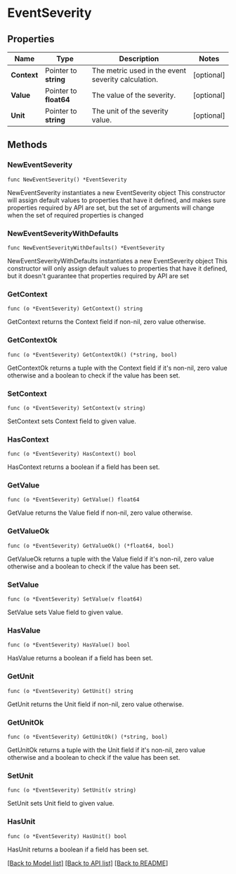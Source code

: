 # EventSeverity

## Properties

Name | Type | Description | Notes
------------ | ------------- | ------------- | -------------
**Context** | Pointer to **string** | The metric used in the event severity calculation. | [optional] 
**Value** | Pointer to **float64** | The value of the severity. | [optional] 
**Unit** | Pointer to **string** | The unit of the severity value. | [optional] 

## Methods

### NewEventSeverity

`func NewEventSeverity() *EventSeverity`

NewEventSeverity instantiates a new EventSeverity object
This constructor will assign default values to properties that have it defined,
and makes sure properties required by API are set, but the set of arguments
will change when the set of required properties is changed

### NewEventSeverityWithDefaults

`func NewEventSeverityWithDefaults() *EventSeverity`

NewEventSeverityWithDefaults instantiates a new EventSeverity object
This constructor will only assign default values to properties that have it defined,
but it doesn't guarantee that properties required by API are set

### GetContext

`func (o *EventSeverity) GetContext() string`

GetContext returns the Context field if non-nil, zero value otherwise.

### GetContextOk

`func (o *EventSeverity) GetContextOk() (*string, bool)`

GetContextOk returns a tuple with the Context field if it's non-nil, zero value otherwise
and a boolean to check if the value has been set.

### SetContext

`func (o *EventSeverity) SetContext(v string)`

SetContext sets Context field to given value.

### HasContext

`func (o *EventSeverity) HasContext() bool`

HasContext returns a boolean if a field has been set.

### GetValue

`func (o *EventSeverity) GetValue() float64`

GetValue returns the Value field if non-nil, zero value otherwise.

### GetValueOk

`func (o *EventSeverity) GetValueOk() (*float64, bool)`

GetValueOk returns a tuple with the Value field if it's non-nil, zero value otherwise
and a boolean to check if the value has been set.

### SetValue

`func (o *EventSeverity) SetValue(v float64)`

SetValue sets Value field to given value.

### HasValue

`func (o *EventSeverity) HasValue() bool`

HasValue returns a boolean if a field has been set.

### GetUnit

`func (o *EventSeverity) GetUnit() string`

GetUnit returns the Unit field if non-nil, zero value otherwise.

### GetUnitOk

`func (o *EventSeverity) GetUnitOk() (*string, bool)`

GetUnitOk returns a tuple with the Unit field if it's non-nil, zero value otherwise
and a boolean to check if the value has been set.

### SetUnit

`func (o *EventSeverity) SetUnit(v string)`

SetUnit sets Unit field to given value.

### HasUnit

`func (o *EventSeverity) HasUnit() bool`

HasUnit returns a boolean if a field has been set.


[[Back to Model list]](../README.md#documentation-for-models) [[Back to API list]](../README.md#documentation-for-api-endpoints) [[Back to README]](../README.md)


